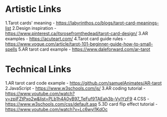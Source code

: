 # Artistic Links

1.Tarot cards' meaning - https://labyrinthos.co/blogs/tarot-card-meanings-list
2.Design inspiration - https://www.pinterest.ca/itsrosefromthedead/tarot-card-design/
3.AR examples - https://acuteart.com/
4.Tarot card guide rules - https://www.vogue.com/article/tarot-101-beginner-guide-how-to-small-spells
5.AR tarot card example - https://www.daleforward.com/ar-tarot

# Technical Links

1.AR tarot card code example - https://github.com/samuelAnimates/AR-tarot
2.JavaScript - https://www.w3schools.com/js/
3.AR coding tutorial - https://www.youtube.com/watch?v=zpiFZtPxo2w&list=PLb1h4A0yB97_TeFuf9TAEah3b-VyIYzF9
4.CSS - https://www.w3schools.com/css/default.asp
5.3D card flip effect tutorial - https://www.youtube.com/watch?v=Lc6wyl1KdOc
